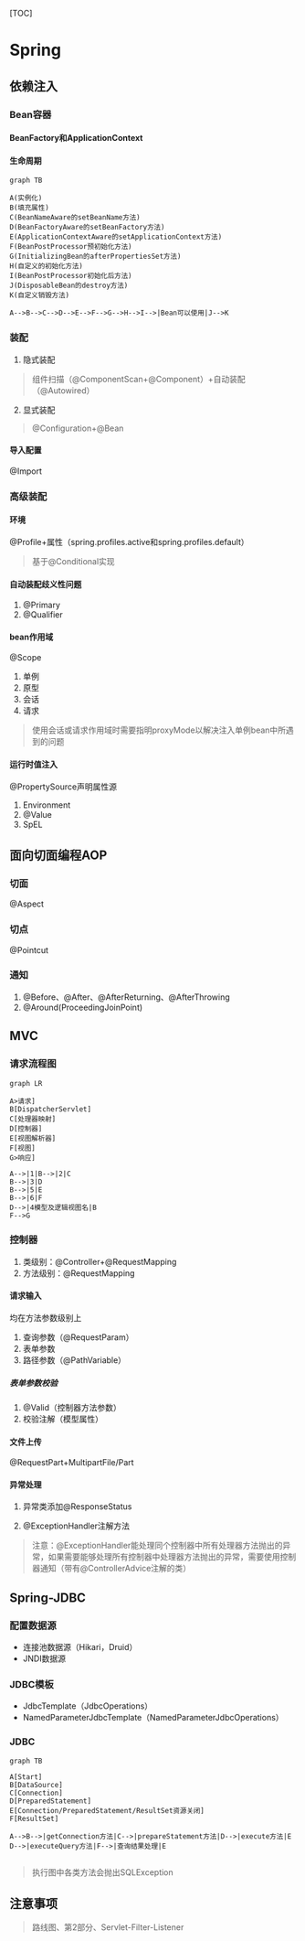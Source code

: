 [TOC]

# Spring

## 依赖注入

### Bean容器

#### BeanFactory和ApplicationContext

#### 生命周期

```mermaid
graph TB

A(实例化)
B(填充属性)
C(BeanNameAware的setBeanName方法)
D(BeanFactoryAware的setBeanFactory方法)
E(ApplicationContextAware的setApplicationContext方法)
F(BeanPostProcessor预初始化方法)
G(InitializingBean的afterPropertiesSet方法)
H(自定义的初始化方法)
I(BeanPostProcessor初始化后方法)
J(DisposableBean的destroy方法)
K(自定义销毁方法)

A-->B-->C-->D-->E-->F-->G-->H-->I-->|Bean可以使用|J-->K

```

### 装配

1. 隐式装配

> 组件扫描（@ComponentScan+@Component）+自动装配（@Autowired）

2. 显式装配

> @Configuration+@Bean

#### 导入配置

@Import

### 高级装配

#### 环境

@Profile+属性（spring.profiles.active和spring.profiles.default）

> 基于@Conditional实现

#### 自动装配歧义性问题

1. @Primary
2. @Qualifier

#### bean作用域

@Scope

1. 单例
2. 原型
3. 会话
4. 请求

> 使用会话或请求作用域时需要指明proxyMode以解决注入单例bean中所遇到的问题

#### 运行时值注入

@PropertySource声明属性源

1. Environment
2. @Value
3. SpEL

## 面向切面编程AOP

### 切面

@Aspect

### 切点

@Pointcut

### 通知

1. @Before、@After、@AfterReturning、@AfterThrowing
2. @Around(ProceedingJoinPoint)

## MVC

### 请求流程图

```mermaid
graph LR

A>请求]
B[DispatcherServlet]
C[处理器映射]
D[控制器]
E[视图解析器]
F[视图]
G>响应]

A-->|1|B-->|2|C
B-->|3|D
B-->|5|E
B-->|6|F
D-->|4模型及逻辑视图名|B
F-->G

```

### 控制器

1. 类级别：@Controller+@RequestMapping
2. 方法级别：@RequestMapping

#### 请求输入

均在方法参数级别上

1. 查询参数（@RequestParam）
2. 表单参数
3. 路径参数（@PathVariable）

##### 表单参数校验

1. @Valid（控制器方法参数）
2. 校验注解（模型属性）

#### 文件上传

@RequestPart+MultipartFile/Part

#### 异常处理

1. 异常类添加@ResponseStatus

2. @ExceptionHandler注解方法

> 注意：@ExceptionHandler能处理同个控制器中所有处理器方法抛出的异常，如果需要能够处理所有控制器中处理器方法抛出的异常，需要使用控制器通知（带有@ControllerAdvice注解的类）

## Spring-JDBC

### 配置数据源

- 连接池数据源（Hikari，Druid）
- JNDI数据源

### JDBC模板

- JdbcTemplate（JdbcOperations）
- NamedParameterJdbcTemplate（NamedParameterJdbcOperations）

### JDBC

```mermaid
graph TB

A[Start]
B[DataSource]
C[Connection]
D[PreparedStatement]
E[Connection/PreparedStatement/ResultSet资源关闭]
F[ResultSet]

A-->B-->|getConnection方法|C-->|prepareStatement方法|D-->|execute方法|E
D-->|executeQuery方法|F-->|查询结果处理|E


```
> 执行图中各类方法会抛出SQLException

## 注意事项

> 路线图、第2部分、Servlet-Filter-Listener
